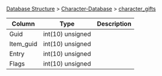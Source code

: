 [Database Structure](Database-Structure) > [Character-Database](Character-Database) > [character_gifts](character_gifts)

Column | Type | Description
--- | --- | ---
Guid | int(10) unsigned | 
Item_guid | int(10) unsigned | 
Entry | int(10) unsigned | 
Flags | int(10) unsigned | 
